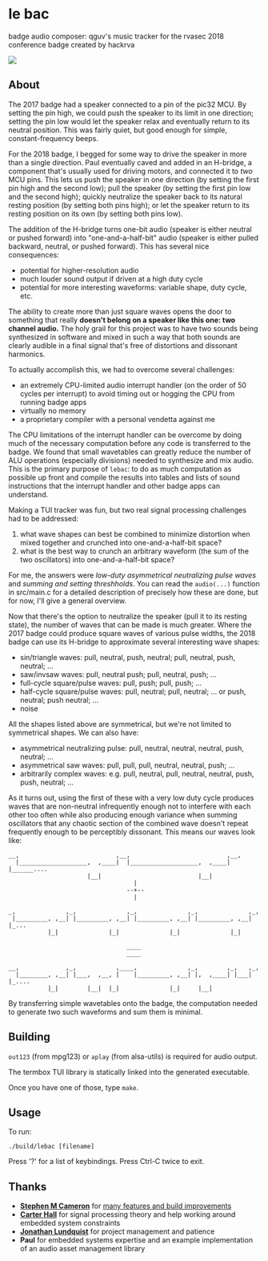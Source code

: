 # le bac

badge audio composer: qguv's music tracker for the rvasec 2018 conference badge created by hackrva

<a href="https://ptpb.pw/AD9nwXbGVuOGHGk0mJkGuLfvmBNN.gif"><img src="https://ptpb.pw/AD9nwXbGVuOGHGk0mJkGuLfvmBNN.gif"></a>

## About

The 2017 badge had a speaker connected to a pin of the pic32 MCU. By setting the pin high, we could push the speaker to its limit in one direction; setting the pin low would let the speaker relax and eventually return to its neutral position. This was fairly quiet, but good enough for simple, constant-frequency beeps.

For the 2018 badge, I begged for some way to drive the speaker in more than a single direction. Paul eventually caved and added in an H-bridge, a component that's usually used for driving motors, and connected it to _two_ MCU pins. This lets us push the speaker in one direction (by setting the first pin high and the second low); pull the speaker (by setting the first pin low and the second high); quickly neutralize the speaker back to its natural resting position (by setting both pins high); or let the speaker return to its resting position on its own (by setting both pins low).

The addition of the H-bridge turns one-bit audio (speaker is either neutral or pushed forward) into "one-and-a-half-bit" audio (speaker is either pulled backward, neutral, or pushed forward). This has several nice consequences:

  - potential for higher-resolution audio
  - much louder sound output if driven at a high duty cycle
  - potential for more interesting waveforms: variable shape, duty cycle, etc.

The ability to create more than just square waves opens the door to something that really **doesn't belong on a speaker like this one: two channel audio.** The holy grail for this project was to have two sounds being synthesized in software and mixed in such a way that both sounds are clearly audible in a final signal that's free of distortions and dissonant harmonics.

To actually accomplish this, we had to overcome several challenges:

  - an extremely CPU-limited audio interrupt handler (on the order of 50 cycles per interrupt) to avoid timing out or hogging the CPU from running badge apps
  - virtually no memory
  - a proprietary compiler with a personal vendetta against me

The CPU limitations of the interrupt handler can be overcome by doing much of the necessary computation before any code is transferred to the badge. We found that small wavetables can greatly reduce the number of ALU operations (especially divisions) needed to synthesize and mix audio. This is the primary purpose of `lebac`: to do as much computation as possible up front and compile the results into tables and lists of sound instructions that the interrupt handler and other badge apps can understand.

Making a TUI tracker was fun, but two real signal processing challenges had to be addressed:

  1. what wave shapes can best be combined to minimize distortion when mixed together and crunched into one-and-a-half-bit space?
  2. what is the best way to crunch an arbitrary waveform (the sum of the two oscillators) into one-and-a-half-bit space?

For me, the answers were _low-duty asymmetrical neutralizing pulse waves_ and _summing and setting threshholds_. You can read the `audio(...)` function in src/main.c for a detailed description of precisely how these are done, but for now, I'll give a general overview.

Now that there's the option to neutralize the speaker (pull it to its resting state), the number of waves that can be made is much greater. Where the 2017 badge could produce square waves of various pulse widths, the 2018 badge can use its H-bridge to approximate several interesting wave shapes:

  - sin/triangle waves: pull, neutral, push, neutral; pull, neutral, push, neutral; ...
  - saw/invsaw waves: pull, neutral push; pull, neutral, push; ...
  - full-cycle square/pulse waves: pull, push; pull, push; ...
  - half-cycle square/pulse waves: pull, neutral; pull, neutral; ... or push, neutral; push neutral; ...
  - noise

All the shapes listed above are symmetrical, but we're not limited to symmetrical shapes. We can also have:

  - asymmetrical neutralizing pulse: pull, neutral, neutral, neutral, push, neutral; ...
  - asymmetrical saw waves: pull, pull, pull, neutral, neutral, push; ...
  - arbitrarily complex waves: e.g. pull, neutral, pull, neutral, neutral, push, push, neutral; ...

As it turns out, using the first of these with a very low duty cycle produces waves that are non-neutral infrequently enough not to interfere with each other too often while also producing enough variance when summing oscillators that any chaotic section of the combined wave doesn't repeat frequently enough to be perceptibly dissonant. This means our waves look like:

```
__,                           ,__,                           ,__,
  |___________________,  ,____|  |___________________,  ,____|  |______....
                      |__|                           |__|
                                   |
                                 --+--
                                   |

_,              ,_,              ,_,              ,_,              ,_,
 |_________, ,__| |_________, ,__| |_________, ,__| |_________, ,__| |_...
           |_|              |_|              |_|              |_|

                                 ____
                                 ____

__,             ,_,           ,____,              ,_,        ,_,   ,_,
  |________, ,__| |___,  ,__, |    |_________, ,__| |,  ,____| |___| |_....
           |_|        |__|  |_|              |_|     |__|

```

By transferring simple wavetables onto the badge, the computation needed to generate two such waveforms and sum them is minimal.

## Building

`out123` (from mpg123) or `aplay` (from alsa-utils) is required for audio output.

The termbox TUI library is statically linked into the generated executable.

Once you have one of those, type `make`.

## Usage

To run:

```
./build/lebac [filename]
```

Press '?' for a list of keybindings. Press Ctrl-C twice to exit.

## Thanks

- [**Stephen M Cameron**](https://github.com/smcameron) for [many features and build improvements](https://github.com/qguv/lebac/commits?author=smcameron)
- [**Carter Hall**](https://github.com/cahruhr) for signal processing theory and help working around embedded system constraints
- [**Jonathan Lundquist**](https://github.com/jonathan46000) for project management and patience
- **Paul** for embedded systems expertise and an example implementation of an audio asset management library
